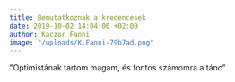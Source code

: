 ```yaml
---
title: Bemutatkoznak a kredencesek
date: 2019-10-02 14:04:00 +02:00
author: Kaczor Fanni
image: "/uploads/K.Fanni-79b7ad.png"
---
```


"Optimistának tartom magam, és fontos számomra a tánc".